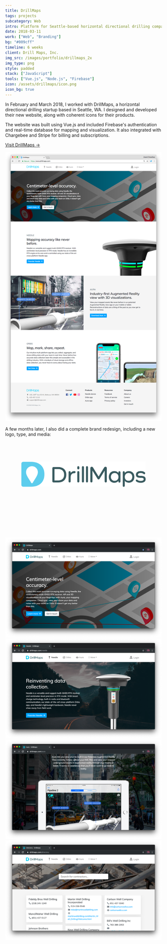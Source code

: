 ```yaml
---
title: DrillMaps
tags: projects
subcategory: Web
intro: Platform for Seattle-based horizontal directional drilling company built using Vue.js and integrated with Stripe and Firebase.
date: 2018-03-11
work: ["Web", "Branding"]
bg: "#009cff"
timeline: 6 weeks
client: Drill Maps, Inc.
img_src: /images/portfolio/drillmaps_2x
img_type: png
style: padded
stack: ["JavaScript"]
tools: ["Vue.js", "Node.js", "Firebase"]
icon: /assets/drillmaps/icon.png
icon_bg: true
---
```


In February and March 2018, I worked with DrillMaps, a horizontal directional drilling startup based in Seattle, WA. I designed and developed their new website, along with coherent icons for their products.

The website was built using Vue.js and included Firebase's authentication and real-time database for mapping and visualization. It also integrated with Chargebee and Stripe for billing and subscriptions.

[Visit DrillMaps &rarr;](https://www.drillmaps.com)

<div class="image"><img alt="" src="/assets/drillmaps/1.png"></div>

A few months later, I also did a complete brand redesign, including a new logo, type, and media:

<div class="image" style="max-width: 400px; margin: 5rem auto 10rem auto">
  <img alt="" src="/assets/drillmaps/logo.png">
</div>

<div class="two-images">
  <img alt="" src="/assets/drillmaps/2.png">
  <img alt="" src="/assets/drillmaps/3.png">
</div>
<div class="two-images">
  <img alt="" src="/assets/drillmaps/4.png">
  <img alt="" src="/assets/drillmaps/5.png">
</div>
